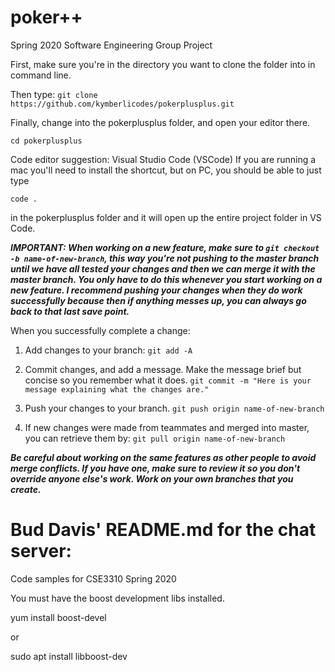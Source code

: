 # poker++
Spring 2020 Software Engineering Group Project

First, make sure you're in the directory you want to clone the folder into in command line.

Then type:
```git clone https://github.com/kymberlicodes/pokerplusplus.git```

Finally, change into the pokerplusplus folder, and open your editor there.

```cd pokerplusplus```

Code editor suggestion: Visual Studio Code (VSCode)
If you are running a mac you'll need to install the shortcut, but on PC, you should be able to just type

```code .```

in the pokerplusplus folder and it will open up the entire project folder in VS Code.

***IMPORTANT: When working on a new feature, make sure to ```git checkout -b name-of-new-branch```, this way you're not pushing to the master branch until we have all tested your changes and then we can merge it with the master branch. You only have to do this whenever you start working on a new feature. I recommend pushing your changes when they do work successfully because then if anything messes up, you can always go back to that last save point.***

When you successfully complete a change:

1. Add changes to your branch:
```git add -A```

2. Commit changes, and add a message. Make the message brief but concise so you remember what it does.
```git commit -m "Here is your message explaining what the changes are."```

3. Push your changes to your branch.
```git push origin name-of-new-branch```

4. If new changes were made from teammates and merged into master, you can retrieve them by:
```git pull origin name-of-new-branch```

***Be careful about working on the same features as other people to avoid merge conflicts. If you have one, make sure to review it so you don't override anyone else's work. Work on your own branches that you create.***

# Bud Davis' README.md for the chat server:
Code samples for CSE3310 Spring 2020

You must have the boost development libs installed.

yum install boost-devel

or

sudo apt install libboost-dev

